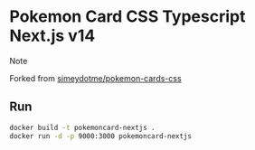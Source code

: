 # Pokemon Card CSS Typescript Next.js v14

> [!NOTE]
> Forked from [simeydotme/pokemon-cards-css](https://github.com/simeydotme/pokemon-cards-css)

## Run
```bash
docker build -t pokemoncard-nextjs .
docker run -d -p 9000:3000 pokemoncard-nextjs
```